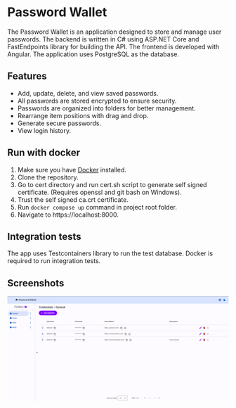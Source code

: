 # Password Wallet

The Password Wallet is an application designed to store and manage user passwords.
The backend is written in C# using ASP.NET Core and FastEndpoints library for building the API.
The frontend is developed with Angular. The application uses PostgreSQL as the database.

## Features

- Add, update, delete, and view saved passwords.
- All passwords are stored encrypted to ensure security.
- Passwords are organized into folders for better management.
- Rearrange item positions with drag and drop.
- Generate secure passwords.
- View login history.

## Run with docker

1. Make sure you have [Docker](https://www.docker.com/) installed.
1. Clone the repository.
1. Go to cert directory and run cert.sh script to generate self signed certificate. (Requires openssl and git bash on Windows).
1. Trust the self signed ca.crt certificate.
1. Run `docker compose up` command in project root folder.
1. Navigate to https://localhost:8000.

## Integration tests

The app uses Testcontainers library to run the test database.
Docker is required to run integration tests.

## Screenshots

<img src=".github/resources/password_wallet_main.png" alt="Password Wallet" width="800" />
